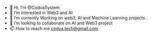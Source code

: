 - 👋 Hi, I’m @CodvaSystem
- 👀 I’m interested in Web3 and AI
- 🌱 I’m currently Working on web3, AI and Machine Learning projects.
- 💞️ I’m looking to collaborate on AI and  Web3 project
- 📫 How to reach me codva.tech@gmail.com

<!---
CodvaSystem/CodvaSystem is a ✨ special ✨ repository because its `README.md` (this file) appears on your GitHub profile.
You can click the Preview link to take a look at your changes.
--->
